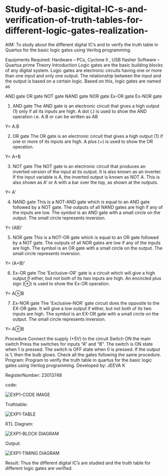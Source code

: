 # Study-of-basic-digital-IC-s-and-verification-of-truth-tables-for-different-logic-gates-realization-
 AIM:
To study about the different digital IC’s and to verify the truth table in Quartus for the basic logic gates using Verilog programming.

Equipments Required:
Hardware – PCs, Cyclone II , USB flasher
Software – Quartus prime
Theory
Introduction
Logic gates are the basic building blocks of any digital system. Logic gates are electronic circuits having one or more than one input and only one output. The relationship between the input and the output is based on a certain logic. Based on this, logic gates are named as

AND gate
OR gate
NOT gate
NAND gate
NOR gate
Ex-OR gate
Ex-NOR gate
1) AND gate
The AND gate is an electronic circuit that gives a high output (1) only if all its inputs are high. A dot (.) is used to show the AND operation i.e. A.B or can be written as AB

Y= A.B

2) OR gate
The OR gate is an electronic circuit that gives a high output (1) if one or more of its inputs are high. A plus (+) is used to show the OR operation.

Y= A+B

3) NOT gate
The NOT gate is an electronic circuit that produces an inverted version of the input at its output. It is also known as an inverter. If the input variable is A, the inverted output is known as NOT A. This is also shown as A' or A with a bar over the top, as shown at the outputs.

Y= A'

4) NAND gate
This is a NOT-AND gate which is equal to an AND gate followed by a NOT gate. The outputs of all NAND gates are high if any of the inputs are low. The symbol is an AND gate with a small circle on the output. The small circle represents inversion.

Y= (AB)’

5) NOR gate
This is a NOT-OR gate which is equal to an OR gate followed by a NOT gate. The outputs of all NOR gates are low if any of the inputs are high. The symbol is an OR gate with a small circle on the output. The small circle represents inversion.

Y= (A+B)’

6) Ex-OR gate
The 'Exclusive-OR' gate is a circuit which will give a high output if either, but not both of its two inputs are high. An encircled plus sign (⊕) is used to show the Ex-OR operation.

Y= A⊕B

7) Ex-NOR gate
The 'Exclusive-NOR' gate circuit does the opposite to the EX-OR gate. It will give a low output if either, but not both of its two inputs are high. The symbol is an EX-OR gate with a small circle on the output. The small circle represents inversion.

Y= A⊕B

Procedure
Connect the supply (+5V) to the circuit
Switch ON the main switch
Press the switches for inputs “A” and “B”. The switch is ON state when 1 is pressed. The switch is OFF state when 0 is pressed.
If the output is 1, then the bulb glows.
Check all the gates following the same procedure.
Program:
Program to verify the truth table in quartus for the basic logic gates using Verilog programming.
Developed by: JEEVA K

RegisterNumber:  23013748

code:

![EXP1-CODE IMAGE](https://github.com/JeevaMurthy/Study-of-basic-digital-IC-s-and-verification-of-truth-tables-for-different-logic-gates-realization-/assets/147222117/16855673-d295-421a-b5a2-2031b05059a4)

Truthtable:

![EXP1-TABLE](https://github.com/JeevaMurthy/Study-of-basic-digital-IC-s-and-verification-of-truth-tables-for-different-logic-gates-realization-/assets/147222117/213c9739-ecf6-4ea2-bbcb-a1c07aa9781d)

RTL Diagram:

![EXP1-BLOCK DIAGRAM](https://github.com/JeevaMurthy/Study-of-basic-digital-IC-s-and-verification-of-truth-tables-for-different-logic-gates-realization-/assets/147222117/c9ed249d-b145-4daa-9ea0-b8d9af7905a6)

Output:

![EXP1-TIMING DIAGRAM](https://github.com/JeevaMurthy/Study-of-basic-digital-IC-s-and-verification-of-truth-tables-for-different-logic-gates-realization-/assets/147222117/f2d0d207-ce93-4765-a9d5-f3307f480d18)

Result:
Thus the different digital IC’s are studied and the truth table for different logic gates are verified.
